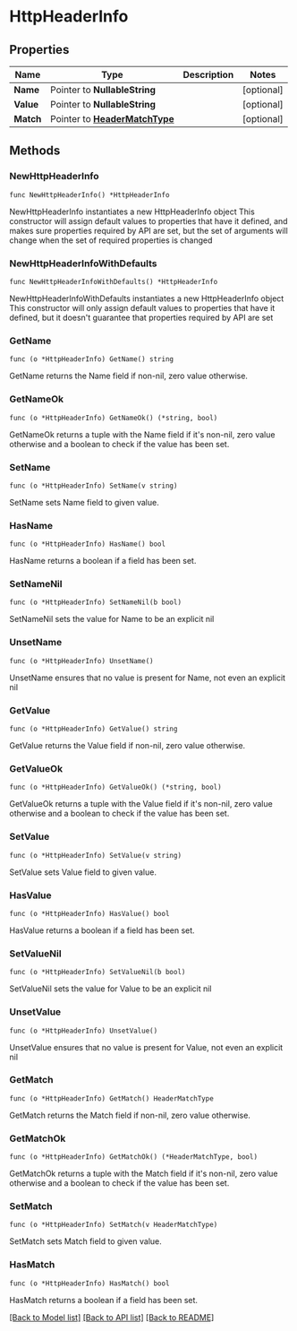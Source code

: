 # HttpHeaderInfo

## Properties

Name | Type | Description | Notes
------------ | ------------- | ------------- | -------------
**Name** | Pointer to **NullableString** |  | [optional] 
**Value** | Pointer to **NullableString** |  | [optional] 
**Match** | Pointer to [**HeaderMatchType**](HeaderMatchType.md) |  | [optional] 

## Methods

### NewHttpHeaderInfo

`func NewHttpHeaderInfo() *HttpHeaderInfo`

NewHttpHeaderInfo instantiates a new HttpHeaderInfo object
This constructor will assign default values to properties that have it defined,
and makes sure properties required by API are set, but the set of arguments
will change when the set of required properties is changed

### NewHttpHeaderInfoWithDefaults

`func NewHttpHeaderInfoWithDefaults() *HttpHeaderInfo`

NewHttpHeaderInfoWithDefaults instantiates a new HttpHeaderInfo object
This constructor will only assign default values to properties that have it defined,
but it doesn't guarantee that properties required by API are set

### GetName

`func (o *HttpHeaderInfo) GetName() string`

GetName returns the Name field if non-nil, zero value otherwise.

### GetNameOk

`func (o *HttpHeaderInfo) GetNameOk() (*string, bool)`

GetNameOk returns a tuple with the Name field if it's non-nil, zero value otherwise
and a boolean to check if the value has been set.

### SetName

`func (o *HttpHeaderInfo) SetName(v string)`

SetName sets Name field to given value.

### HasName

`func (o *HttpHeaderInfo) HasName() bool`

HasName returns a boolean if a field has been set.

### SetNameNil

`func (o *HttpHeaderInfo) SetNameNil(b bool)`

 SetNameNil sets the value for Name to be an explicit nil

### UnsetName
`func (o *HttpHeaderInfo) UnsetName()`

UnsetName ensures that no value is present for Name, not even an explicit nil
### GetValue

`func (o *HttpHeaderInfo) GetValue() string`

GetValue returns the Value field if non-nil, zero value otherwise.

### GetValueOk

`func (o *HttpHeaderInfo) GetValueOk() (*string, bool)`

GetValueOk returns a tuple with the Value field if it's non-nil, zero value otherwise
and a boolean to check if the value has been set.

### SetValue

`func (o *HttpHeaderInfo) SetValue(v string)`

SetValue sets Value field to given value.

### HasValue

`func (o *HttpHeaderInfo) HasValue() bool`

HasValue returns a boolean if a field has been set.

### SetValueNil

`func (o *HttpHeaderInfo) SetValueNil(b bool)`

 SetValueNil sets the value for Value to be an explicit nil

### UnsetValue
`func (o *HttpHeaderInfo) UnsetValue()`

UnsetValue ensures that no value is present for Value, not even an explicit nil
### GetMatch

`func (o *HttpHeaderInfo) GetMatch() HeaderMatchType`

GetMatch returns the Match field if non-nil, zero value otherwise.

### GetMatchOk

`func (o *HttpHeaderInfo) GetMatchOk() (*HeaderMatchType, bool)`

GetMatchOk returns a tuple with the Match field if it's non-nil, zero value otherwise
and a boolean to check if the value has been set.

### SetMatch

`func (o *HttpHeaderInfo) SetMatch(v HeaderMatchType)`

SetMatch sets Match field to given value.

### HasMatch

`func (o *HttpHeaderInfo) HasMatch() bool`

HasMatch returns a boolean if a field has been set.


[[Back to Model list]](../README.md#documentation-for-models) [[Back to API list]](../README.md#documentation-for-api-endpoints) [[Back to README]](../README.md)


